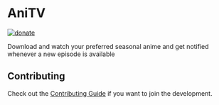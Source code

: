 # AniTV

[![donate](https://badgen.net/badge/support%20me/donate/ff69b4)](https://www.patreon.com/MarchWorks)

Download and watch your preferred seasonal anime and get notified whenever a new episode is available

## Contributing

Check out the [Contributing Guide](./CONTRIBUTING.md) if you want to join the development.
